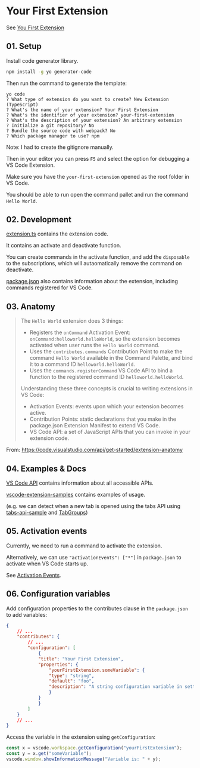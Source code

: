 # Your First Extension

See [You First Extension](https://code.visualstudio.com/api/get-started/your-first-extension)

## 01. Setup

Install code generator library.
```bash
npm install -g yo generator-code
```

Then run the command to generate the template:
```
yo code
? What type of extension do you want to create? New Extension (TypeScript)
? What's the name of your extension? Your First Extension
? What's the identifier of your extension? your-first-extension
? What's the description of your extension? An arbitrary extension
? Initialize a git repository? No
? Bundle the source code with webpack? No
? Which package manager to use? npm
```

Note: I had to create the gitignore manually.

Then in your editor you can press `F5` and select the option for debugging a VS Code Extension.

Make sure you have the `your-first-extension` opened as the root folder in VS Code.

You should be able to run open the command pallet and run the command `Hello World`.

## 02. Development

[extension.ts](your-first-extension/src/extension.ts) contains the extension code.

It contains an activate and deactivate function.

You can create commands in the activate function, and add the `disposable` to the subscriptions,
which will autaomatically remove the command on deactivate.

[package.json](your-first-extension/package-lock.json) also contains information about the
extension, including commands registered for VS Code.

## 03. Anatomy

> The `Hello World` extension does 3 things:
> * Registers the `onCommand` Activation Event: `onCommand:helloworld.helloWorld`, so the extension becomes activated when user runs the `Hello World` command.
> * Uses the `contributes.commands` Contribution Point to make the command `Hello World` available in the Command Palette, and bind it to a command ID `helloworld.helloWorld`.
> * Uses the `commands.registerCommand` VS Code API to bind a function to the registered command ID `helloworld.helloWorld`.
>
> Understanding these three concepts is crucial to writing extensions in VS Code:
> * Activation Events: events upon which your extension becomes active.
> * Contribution Points: static declarations that you make in the package.json Extension Manifest to extend VS Code.
> * VS Code API: a set of JavaScript APIs that you can invoke in your extension code.

From: https://code.visualstudio.com/api/get-started/extension-anatomy

## 04. Examples & Docs

[VS Code API](https://code.visualstudio.com/api/references/vscode-api)
contains information about all accessible APIs.

[vscode-extension-samples](https://github.com/microsoft/vscode-extension-samples)
contains examples of usage.

(e.g. we can detect when a new tab is opened using the tabs API using
[tabs-api-sample](https://github.com/microsoft/vscode-extension-samples/blob/main/tabs-api-sample/src/extension.ts)
and [TabGroups](https://code.visualstudio.com/api/references/vscode-api#TabGroups))

## 05. Activation events

Currently, we need to run a command to activate the extension.

Alternatively, we can use `"activationEvents": ["*"]` in `package.json`
to activate when VS Code starts up.

See [Activation Events](https://code.visualstudio.com/api/references/activation-events#onStartupFinished).

## 06. Configuration variables

Add configuration properties to the contributes clause in the `package.json` to add variables:
```json
{
    // ...
    "contributes": {
        // ...
        "configuration": [
            {
            "title": "Your First Extension",
            "properties": {
                "yourFirstExtension.someVariable": {
                "type": "string",
                "default": "foo",
                "description": "A string configuration variable in settings for the extension."
                }
            }
            }
        ]
    }
    // ...
}
```

Access the variable in the extension using `getConfiguration`:
```js
const x = vscode.workspace.getConfiguration("yourFirstExtension");
const y = x.get("someVariable");
vscode.window.showInformationMessage("Variable is: " + y);
```